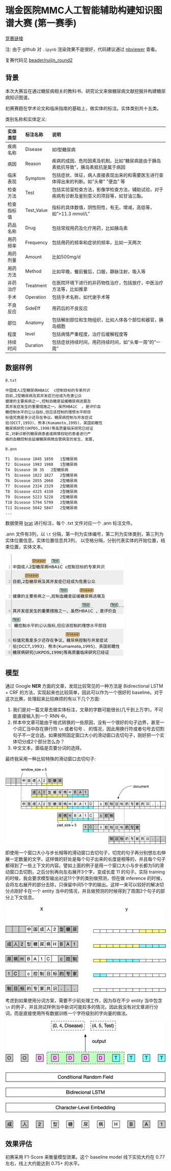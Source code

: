 # 瑞金医院MMC人工智能辅助构建知识图谱大赛 (第一赛季)

[竞赛链接](https://tianchi.aliyun.com/competition/introduction.htm?raceId=231687)

注: 由于 github 对 `.ipynb` 渲染效果不是很好，代码建议通过 [nbviewer](http://nbviewer.jupyter.org/github/beader/ruijin_round1/blob/master/BiLSTM_CRF.ipynb) 查看。

复赛代码见 [beader/ruijin_round2](https://github.com/beader/ruijin_round2)


## 背景

本次大赛旨在通过糖尿病相关的教科书、研究论文来做糖尿病文献挖掘并构建糖尿病知识图谱。

初赛赛题在学术论文和临床指南的基础上，做实体的标注。实体类别共十五类。

类别名称和实体定义:

|实体类型|标注名称|说明|
|:---|:---|:---|
|疾病名称|Disease|如I型糖尿病|
|病因|Reason|疾病的成因、危险因素及机制。比如“糖尿病是由于胰岛素抵抗导致”，胰岛素抵抗是属于病因|
|临床表现|Symptom|包括症状、体征，病人直接表现出来的和需要医生进行查体得出来的判断。如"头晕" "便血" 等|
|检查方法|Test|包括实验室检查方法，影像学检查方法，辅助试验，对于疾病有诊断及鉴别意义的项目等，如甘油三酯。|
|检查指标值|Test_Value|指标的具体数值，阴性阳性，有无，增减，高低等，如”>11.3 mmol/L”|
|药品名称|Drug|包括常规用药及化疗用药，比如胰岛素|
|用药频率|Frequency|包括用药的频率和症状的频率，比如一天两次|
|用药剂量|Amount|比如500mg/d|
|用药方法|Method|比如早晚，餐前餐后，口服，静脉注射，吸入等|
|非药治疗|Treatment|在医院环境下进行的非药物性治疗，包括放疗，中医治疗方法等，比如推拿|
|手术|Operation|包括手术名称，如代谢手术等|
|不良反应|SideEff|用药后的不良反应|
|部位|Anatomy|包括解剖部位和生物组织，比如人体各个部位和器官，胰岛细胞|
|程度|level|包括病情严重程度，治疗后缓解程度等|
|持续时间|Duration|包括症状持续时间，用药持续时间，如“头晕一周”的“一周”|

## 数据样例

`0.txt`

```
中国成人2型糖尿病HBA1C  c控制目标的专家共识
目前,2型糖尿病及其并发症已经成为危害公众
健康的主要疾病之一,控制血糖是延缓糖尿病进展及
其并发症发生的重要措施之一。虽然HBA1C  。是评价血
糖控制水平的公认指标,但应该控制的理想水平即目
标值究竟是多少还存在争议。糖尿病控制与并发症试
验(DCCT,1993)、熊本(Kumamoto,1995)、英国前瞻性
糖尿病研究(UKPDS,1998)等高质量临床研究已经证
实,对新诊断的糖尿病患者或病情较轻的患者进行严
格的血糖控制会延缓糖尿病微血管病变的发生、发展,
```

`0.ann`

```
T1	Disease 1845 1850	1型糖尿病
T2	Disease 1983 1988	1型糖尿病
T4	Disease 30 35	2型糖尿病
T5	Disease 1822 1827	2型糖尿病
T6	Disease 2055 2060	2型糖尿病
T7	Disease 2324 2329	2型糖尿病
T8	Disease 4325 4330	2型糖尿病
T9	Disease 5223 5228	2型糖尿病
T10	Disease 5794 5799	2型糖尿病
T11	Disease 5842 5847	2型糖尿病
...
```

数据使用 [brat](http://brat.nlplab.org/) 进行标注，每个 .txt 文件对应一个 .ann 标注文件。

.ann 文件有3列，以 `\t` 分隔，第一列为实体编号，第二列为实体类别，第三列为实体位置信息。实体位置信息共3列， 以空格分隔，分别代表实体的开始位置，结束位置，实体文本。

![](imgs/brat_preview.png)


## 模型

通过 Google **NER** 方面的文章，发现比较常见的一种方法是 Bidirectional LSTM + CRF 的方法，实现起来也比较简单，因此可以作为一个很好的 baseline。对于这次比赛，处理起来比较麻烦的有以下几个方面:

1. 我们是对一篇文章去做实体标注，文章的字数可能很长(几千到上万字)，不可能直接输入到一个 RNN 中。
2. 样本中文章可能由于格式转换的一些原因，没有一个很好的句子边界，甚至一个词汇当中存在换行符 `\n` 或者句号 `。` 的情况，因此用换行符或者句号去切割句子不一定合适。如果按照固定窗口大小的滑动窗口去切句子，刚好把一个实体切分成2个部分怎么办？
3. 中文文本，面临是否要分词的选择。

最终我采用一种比较特殊的滑动窗口去切句子:

![](imgs/extract_sentences.png)

即使用一个窗口大小与步长相等的滑动窗口去切句子，切完的句子再分别想左右伸展一定数量的文字。这样做的好处是每个句子出来的长度是相等的，并且每个句子都得到了一些上下文的内容。譬如上面的例子是用一个窗口大小与步长都为5的滑动窗口去切割，之后分别再向左右展开3个字，变成长度 11 的句子。实际 training 的时候，我会要求模型输出对这11个字的类别做预测，但在做 inference 的时候，会将左右展开的部分去除，只保留中间5个字的输出。这样一来可以较好的解决切分点刚好卡在一个 entity 当中的情况，并且做预测的时候得到了周围2个句子的部分上下文信息。

![](imgs/training_samples.png)

考虑到如果使用分词方案，需要不少前处理工作，因为存在不少 entity 当中包含 `\n` 的例子，并且测试样例当中新词可能较多的情况，因此我没有对文章进行分词，而是直接使用所有数据训练一个字符级别的字向量的做法。

![](imgs/model.png)

## 效果评估

初赛采用 F1-Score 来衡量模型效果。这个 baseline model 线下实验大约在 0.77 左右，线上大约能达到 0.75+ 的水平。

